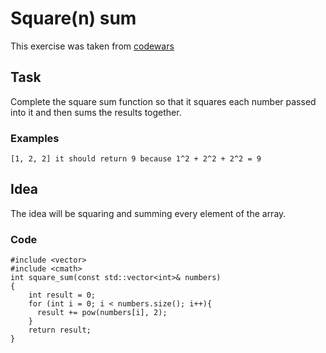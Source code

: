 # Square(n) sum
This exercise was taken from [codewars](https://www.codewars.com/kata/515e271a311df0350d00000f)
## Task

Complete the square sum function so that it squares each number passed into it and then sums the results together.

### Examples

```
[1, 2, 2] it should return 9 because 1^2 + 2^2 + 2^2 = 9
```

## Idea

The idea will be squaring and summing every element of the array.

### Code
```
#include <vector>
#include <cmath>
int square_sum(const std::vector<int>& numbers)
{
    int result = 0;
    for (int i = 0; i < numbers.size(); i++){
      result += pow(numbers[i], 2);
    }
    return result;
}
```
